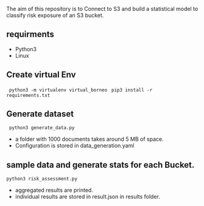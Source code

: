 The aim of this repository is to Connect to S3 and build a statistical model to classify risk exposure of an S3 bucket. 


## requirments

- Python3
- Linux




## Create virtual Env

` python3 -m virtualenv virtual_borneo`
` pip3 install -r requirements.txt`


## Generate dataset 

` python3 generate_data.py`





- a folder with 1000 documents takes around 5 MB of space. 
- Configuration is stored in data_generation.yaml




## sample data and generate stats for each Bucket. 

`python3 risk_assessment.py`


- aggregated results are printed.
- individual results are stored in result.json in results folder. 
